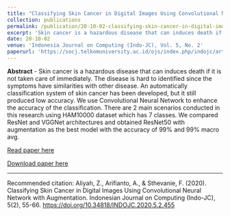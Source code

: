 ```yaml
---
title: "Classifying Skin Cancer in Digital Images Using Convolutional Neural Network with Augmentation"
collection: publications
permalink: /publication/20-10-02-classifying-skin-cancer-in-digital-images-using-convolutional-neural-network-with-augmentation
excerpt: 'Skin cancer is a hazardous disease that can induces death if it is not taken care of immediately. The disease is hard to identified since the symptoms have similarities with other disease. An automatically classification system of skin cancer has been developed, but it still produced low accuracy. W ...'
date: 20-10-02
venue: 'Indonesia Journal on Computing (Indo-JC), Vol. 5, No. 2'
paperurl: 'https://socj.telkomuniversity.ac.id/ojs/index.php/indojc/article/view/455'
---
```

<b>Abstract</b> - 
Skin cancer is a hazardous disease that can induces death if it is not taken care of immediately. The disease is hard to identified since the symptoms have similarities with other disease. An automatically classification system of skin cancer has been developed, but it still produced low accuracy. We use Convolutional Neural Network  to enhance the accuracy of the classification. There are 2 main scenarios conducted in this research using HAM10000 dataset which has 7 classes. We compared ResNet and VGGNet architectures and obtained ResNet50 with augmentation as the best model with the accuracy of 99% and 99% macro avg.

[Read paper here](https://socj.telkomuniversity.ac.id/ojs/index.php/indojc/article/view/455)

[Download paper here](https://socj.telkomuniversity.ac.id/ojs/index.php/indojc/article/view/455)

<hr>

Recommended citation: Aliyah, Z., Arifianto, A., & Sthevanie, F. (2020). Classifying Skin Cancer in Digital Images Using Convolutional Neural Network with Augmentation. Indonesian Journal on Computing (Indo-JC), 5(2), 55-66. https://doi.org/10.34818/INDOJC.2020.5.2.455